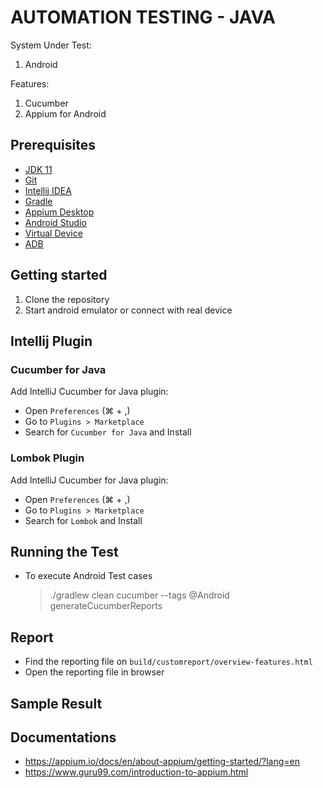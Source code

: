 # AUTOMATION TESTING - JAVA

System Under Test:
1. Android

Features:
1. Cucumber
2. Appium for Android

## Prerequisites
* [JDK 11](https://docs.oracle.com/en/java/javase/11/install/overview-jdk-installation.html#GUID-8677A77F-231A-40F7-98B9-1FD0B48C346A)
* [Git](https://git-scm.com/downloads)
* [Intellij IDEA](https://www.jetbrains.com/idea/download/)
* [Gradle](https://gradle.org/install/)
* [Appium Desktop](https://github.com/appium/appium-desktop)
* [Android Studio](https://developer.android.com/studio)
* [Virtual Device](https://developer.android.com/studio/run/managing-avds)
* [ADB](https://developer.android.com/studio/command-line/adb)

## Getting started
1. Clone the repository
2. Start android emulator or connect with real device

## Intellij Plugin
### Cucumber for Java
Add IntelliJ Cucumber for Java plugin:

* Open `Preferences` (⌘ + ,)
* Go to `Plugins > Marketplace`
* Search for `Cucumber for Java` and Install

### Lombok Plugin
Add IntelliJ Cucumber for Java plugin:
* Open `Preferences` (⌘ + ,)
* Go to `Plugins > Marketplace`
* Search for `Lombok` and Install

## Running the Test

* To execute Android Test cases
  > ./gradlew clean cucumber --tags @Android generateCucumberReports

## Report
* Find the reporting file on `build/customreport/overview-features.html`
* Open the reporting file in browser

## Sample Result


## Documentations
* https://appium.io/docs/en/about-appium/getting-started/?lang=en
* https://www.guru99.com/introduction-to-appium.html